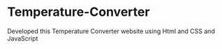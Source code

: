 # Temperature-Converter
Developed this Temperature Converter website using Html and CSS and JavaScript

